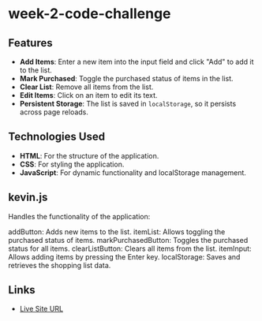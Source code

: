 # week-2-code-challenge

## Features

- **Add Items**: Enter a new item into the input field and click "Add" to add it to the list.
- **Mark Purchased**: Toggle the purchased status of items in the list.
- **Clear List**: Remove all items from the list.
- **Edit Items**: Click on an item to edit its text.
- **Persistent Storage**: The list is saved in `localStorage`, so it persists across page reloads.

## Technologies Used

- **HTML**: For the structure of the application.
- **CSS**: For styling the application.
- **JavaScript**: For dynamic functionality and localStorage management.

## kevin.js

Handles the functionality of the application:


addButton: Adds new items to the list.
itemList: Allows toggling the purchased status of items.
markPurchasedButton: Toggles the purchased status for all items.
clearListButton: Clears all items from the list.
itemInput: Allows adding items by pressing the Enter key.
localStorage: Saves and retrieves the shopping list data.



## Links 
- [Live Site URL](https://week-2-code-challenge-alpha.vercel.app/)
